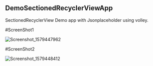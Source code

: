 ## DemoSectionedRecyclerViewApp
SectionedRecyclerView Demo app with Jsonplaceholder using volley.

#ScreenShot1


![Screenshot_1579447962](https://user-images.githubusercontent.com/49833043/72775699-9ba05580-3c39-11ea-9dea-e16041247c2f.png)


#ScreenShot2


![Screenshot_1579448412](https://user-images.githubusercontent.com/49833043/72775772-dd310080-3c39-11ea-85c5-93d681653de8.png)
